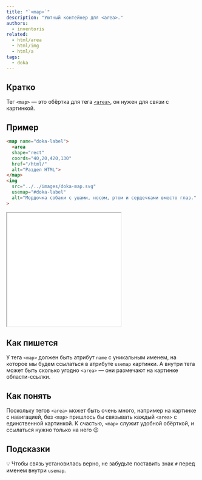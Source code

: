 ```yaml
---
title: "`<map>`"
description: "Уютный контейнер для <area>."
authors:
  - inventoris
related:
  - html/area
  - html/img
  - html/a
tags:
  - doka
---
```


## Кратко

Тег `<map>` — это обёртка для тега [`<area>`](/html/area/), он нужен для связи с картинкой.

## Пример

```html
<map name="doka-label">
  <area
  shape="rect"
  coords="40,20,420,130"
  href="/html/"
  alt="Раздел HTML">
</map>
<img
  src="../../images/doka-map.svg"
  usemap="#doka-label"
  alt="Мордочка собаки с ушами, носом, ртом и сердечками вместо глаз."
>
```

<iframe title="Базовый пример" src="demos/basic/" height="300"></iframe>

## Как пишется

У тега `<map>` должен быть атрибут `name` с уникальным именем, на которое мы будем ссылаться в атрибуте `usemap` картинки. А внутри тега может быть сколько угодно `<area>` — они размечают на картинке области-ссылки.

## Как понять

Поскольку тегов `<area>` может быть очень много, например на картинке с навигацией, без `<map>` пришлось бы связывать каждый `<area>` с единственной картинкой. К счастью, `<map>` служит удобной обёрткой, и ссылаться нужно только на него 😉

## Подсказки

💡 Чтобы связь установилась верно, не забудьте поставить знак `#` перед именем внутри `usemap`.
